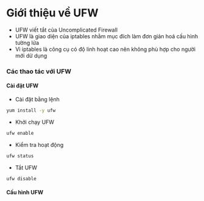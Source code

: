 # Giới thiệu về UFW
- UFW viết tắt của Uncomplicated Firewall
- UFW là giao diện của iptables nhằm mục đích làm đơn giản hoá cấu hình tường lửa
- Vì iptables là công cụ có độ linh hoạt cao nên không phù hợp cho người mới dử dụng

### Các thao tác với UFW
#### Cài đặt UFW
- Cài đặt bằng lệnh
```sh
yum install -y ufw
```

- Khởi chạy UFW
```sh
ufw enable
```

- Kiểm tra hoạt động
```sh
ufw status
```
- Tắt UFW
```sh
ufw disable
```

#### Cấu hình UFW